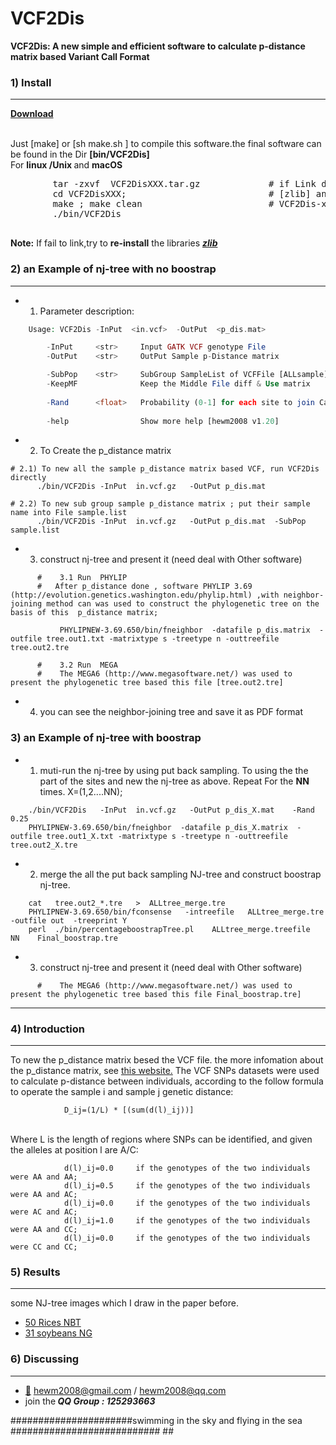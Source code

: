 # VCF2Dis
<b>VCF2Dis: A new simple and efficient software to calculate p-distance matrix based Variant Call Format</b>

###  1) Install
------------

<b> [Download](https://github.com/BGI-shenzhen/VCF2Dis/archive/v1.20.tar.gz) </b>


  </br> Just [make]  or [sh  make.sh ]  to compile this software.the final software can be found in the Dir <b>[bin/VCF2Dis]</b>
  </br> For <b>linux /Unix </b> and <b>macOS</b>
  <pre>
        tar -zxvf  VCF2DisXXX.tar.gz             # if Link do not work ,Try <b>re-install</b> [zlib]library
        cd VCF2DisXXX;                           # [zlib] and copy them to the library Dir
        make ; make clean                        # VCF2Dis-xx/src/include/zlib
        ./bin/VCF2Dis
  </pre>
  
**Note:** If fail to link,try to <b>re-install</b> the libraries [**_zlib_**](https://zlib.net/)

###  2) an Example of nj-tree with no boostrap 
------------
* 1) Parameter description:
```php
	Usage: VCF2Dis -InPut  <in.vcf>  -OutPut  <p_dis.mat>

		-InPut     <str>     Input GATK VCF genotype File
		-OutPut    <str>     OutPut Sample p-Distance matrix

		-SubPop    <str>     SubGroup SampleList of VCFFile [ALLsample]
		-KeepMF              Keep the Middle File diff & Use matrix
			
		-Rand      <float>   Probability (0-1] for each site to join Calculation [1]
		
		-help                Show more help [hewm2008 v1.20]

```

* 2) To Create the  p_distance matrix

```
# 2.1) To new all the sample p_distance matrix based VCF, run VCF2Dis directly
      ./bin/VCF2Dis	-InPut	in.vcf.gz	-OutPut p_dis.mat

# 2.2) To new sub group sample p_distance matrix ; put their sample name into File sample.list
      ./bin/VCF2Dis	-InPut	in.vcf.gz	-OutPut p_dis.mat  -SubPop  sample.list
```

* 3) construct nj-tree and present it (need deal with Other software)
```
      #    3.1 Run  PHYLIP  
      #   After p_distance done , software PHYLIP 3.69 (http://evolution.genetics.washington.edu/phylip.html) ,with neighbor-joining method can was used to construct the phylogenetic tree on the basis of this  p_distance matrix;
       
           PHYLIPNEW-3.69.650/bin/fneighbor  -datafile p_dis.matrix  -outfile tree.out1.txt -matrixtype s -treetype n -outtreefile tree.out2.tre

      #    3.2 Run  MEGA  
      #    The MEGA6 (http://www.megasoftware.net/) was used to present the phylogenetic tree based this file [tree.out2.tre]	
```
* 4) you can see the neighbor-joining tree and save it as PDF format


###  3) an Example of nj-tree with boostrap 

* 1) muti-run the nj-tree by using  put back sampling.
To using the the part of the sites and new the nj-tree as above. Repeat For the <b>NN</b> times. X=(1,2....NN);

```
    ./bin/VCF2Dis	-InPut	in.vcf.gz	-OutPut p_dis_X.mat    -Rand     0.25
    PHYLIPNEW-3.69.650/bin/fneighbor  -datafile p_dis_X.matrix  -outfile tree.out1_X.txt -matrixtype s -treetype n -outtreefile tree.out2_X.tre 
```

* 2) merge the all the  put back sampling  NJ-tree and construct  boostrap nj-tree.

```
	cat   tree.out2_*.tre   >  ALLtree_merge.tre
	PHYLIPNEW-3.69.650/bin/fconsense   -intreefile   ALLtree_merge.tre  -outfile out  -treeprint Y
	perl  ./bin/percentageboostrapTree.pl    ALLtree_merge.treefile    NN    Final_boostrap.tre
```
* 3) construct nj-tree and present it (need deal with Other software)
```
      #    The MEGA6 (http://www.megasoftware.net/) was used to present the phylogenetic tree based this file Final_boostrap.tre] 
```
------------
###  4) Introduction
------------
To new the p_distance matrix besed the VCF file. the more infomation about the p_distance matrix, see [this website.](http://evolution.genetics.washington.edu/phylip/doc/distance.html)
The VCF SNPs datasets were used to calculate p-distance between individuals, according to the follow formula to operate the sample i and sample j genetic distance:

                D_ij=(1/L) * [(sum(d(l)_ij))]

  </br> Where L is the length of regions where SNPs can be identified, and given the alleles at position l are A/C:
```
            d(l)_ij=0.0     if the genotypes of the two individuals were AA and AA;
            d(l)_ij=0.5     if the genotypes of the two individuals were AA and AC;
            d(l)_ij=0.0     if the genotypes of the two individuals were AC and AC;
            d(l)_ij=1.0     if the genotypes of the two individuals were AA and CC;
            d(l)_ij=0.0     if the genotypes of the two individuals were CC and CC;
```



###  5) Results
------------
some NJ-tree images which I draw in the paper before.

* [50 Rices NBT](http://www.nature.com/nbt/journal/v30/n1/images/nbt.2050-F1.jpg)
* [31 soybeans  NG]( http://www.nature.com/ng/journal/v42/n12/images/ng.715-F1.jpg)

###  6) Discussing
------------
- [:email:](https://github.com/BGI-shenzhen/PopLDdecay) hewm2008@gmail.com / hewm2008@qq.com
- join the<b><i> QQ Group : 125293663</b></i>


######################swimming in the sky and flying in the sea ########################### ##
